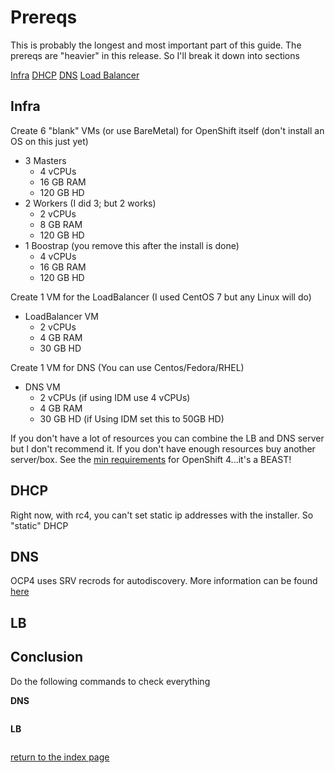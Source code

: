# Prereqs

This is probably the longest and most important part of this guide. The prereqs are "heavier" in this release. So I'll break it down into sections

[Infra](#infra)
[DHCP](#dhcp)
[DNS](#dns)
[Load Balancer](#lb)

## Infra

Create 6 "blank" VMs (or use BareMetal) for OpenShift itself (don't install an OS on this just yet)

* 3 Masters
  * 4 vCPUs
  * 16 GB RAM
  * 120 GB HD
* 2 Workers (I did 3; but 2 works)
  * 2 vCPUs
  * 8 GB RAM
  * 120 GB HD
* 1 Boostrap (you remove this after the install is done)
  * 4 vCPUs
  * 16 GB RAM
  * 120 GB HD

Create 1 VM for the LoadBalancer (I used CentOS 7 but any Linux will do)

* LoadBalancer VM
  * 2 vCPUs
  * 4 GB RAM
  * 30 GB HD

Create 1 VM for DNS (You can use Centos/Fedora/RHEL)

* DNS VM
  * 2 vCPUs (if using IDM use 4 vCPUs)
  * 4 GB RAM
  * 30 GB HD (if Using IDM set this to 50GB HD)

If you don't have a lot of resources you can combine the LB and DNS server but I don't recommend it. If you don't have enough resources buy another server/box.  See the [min requirements](https://docs.openshift.com/container-platform/4.1/installing/installing_bare_metal/installing-bare-metal.html#minimum-resource-requirements_installing-bare-metal) for OpenShift 4...it's a BEAST!

## DHCP

Right now, with rc4, you can't set static ip addresses with the installer. So "static" DHCP

## DNS

OCP4 uses SRV recrods for autodiscovery. More information can be found [here](https://docs.openshift.com/container-platform/4.1/installing/installing_bare_metal/installing-bare-metal.html#installation-dns-user-infra_installing-bare-metal)

## LB

## Conclusion

Do the following commands to check everything

__DNS__

```
```

__LB__

```
```

[return to the index page](../README.md)
